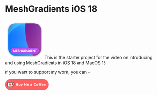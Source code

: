# MeshGradients iOS 18

![mac128](Images/mac128.png)This is the starter project for the video on introducing and using MeshGradients in iOS 18 and MacOS 15



</a>

If you want to support my work, you can - </br>

<a href='https://ko-fi.com/Z8Z22WRVG' target='_blank'><img height='36' style='border:0px;height:36px;' src='Images/kofi3.png' border='0' alt='Buy Me a Coffee at ko-fi.com' /></a>
